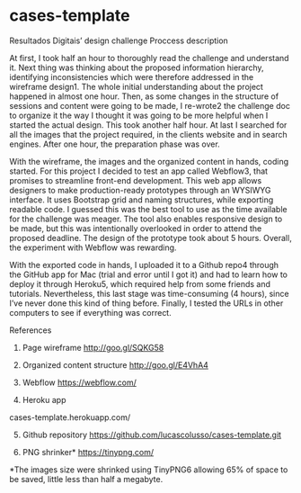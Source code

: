 cases-template
==============

Resultados Digitais’ design challenge
Proccess description

At first, I took half an hour to thoroughly read the challenge and understand it. Next thing was thinking about the proposed information hierarchy, identifying inconsistencies which were therefore addressed in the wireframe design1. The whole initial understanding about the project happened in almost one hour. Then, as some changes in the structure of sessions and content were going to be made, I re-wrote2 the challenge doc to organize it the way I thought it was going to be more helpful when I started the actual design. This took another half hour. At last I searched for all the images that the project required, in the clients website and in search engines. After one hour, the preparation phase was over.

With the wireframe, the images and the organized content in hands, coding started. For this project I decided to test an app called Webflow3, that promises to streamline front-end development. This web app allows designers to make production-ready prototypes through an WYSIWYG interface. It uses Bootstrap grid and naming structures, while exporting readable code. I guessed this was the best tool to use as the time available for the challenge was meager. The tool also enables responsive design to be made, but this was intentionally overlooked in order to attend the proposed deadline. The design of the prototype took about 5 hours. Overall, the experiment with Webflow was rewarding.

With the exported code in hands, I uploaded it to a Github repo4 through the GitHub app for Mac (trial and error until I got it) and had to learn how to deploy it through Heroku5, which required help from some friends and tutorials. Nevertheless, this last stage was time-consuming (4 hours), since I’ve never done this kind of thing before. Finally, I tested the URLs in other computers to see if everything was correct.


References

1. Page wireframe
http://goo.gl/SQKG58

2. Organized content structure
http://goo.gl/E4VhA4

3. Webflow
https://webflow.com/

4. Heroku app

cases-template.herokuapp.com/

5. Github repository
https://github.com/lucascolusso/cases-template.git

6. PNG shrinker*
https://tinypng.com/

*The images size were shrinked using TinyPNG6 allowing 65% of space to be saved, little less than half a megabyte.


